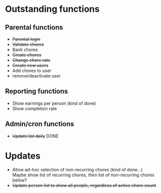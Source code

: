 # Outstanding functions  
## Parental functions  
- ~~Parental login~~  
- ~~Validate chores~~  
- Bank chores  
- ~~Create chores~~  
- ~~Change chore rate~~   
- ~~Create new users~~  
- Add chores to user  
- remove/deactivate user    

## Reporting functions
- Show earnings per person (kind of done)  
- Show completion rate  

## Admin/cron functions  
- ~~Update list daily~~ DONE  

# Updates
- Allow ad-hoc selection of non-recurring chores (kind of done...)  
  Maybe show list of recurring chores, then list of non-recurring chores below?  
- ~~Update person list to show all people, regardless of active chore count~~

